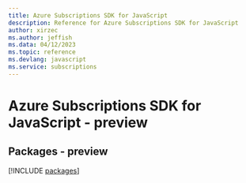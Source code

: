 ```yaml
---
title: Azure Subscriptions SDK for JavaScript
description: Reference for Azure Subscriptions SDK for JavaScript
author: xirzec
ms.author: jeffish
ms.data: 04/12/2023
ms.topic: reference
ms.devlang: javascript
ms.service: subscriptions
---
```

# Azure Subscriptions SDK for JavaScript - preview
## Packages - preview
[!INCLUDE [packages](subscriptions-index.md)]